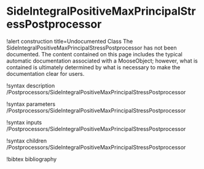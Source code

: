 

# SideIntegralPositiveMaxPrincipalStressPostprocessor

!alert construction title=Undocumented Class
The SideIntegralPositiveMaxPrincipalStressPostprocessor has not been documented. The content contained on this page includes the
typical automatic documentation associated with a MooseObject; however, what is contained is
ultimately determined by what is necessary to make the documentation clear for users.

!syntax description /Postprocessors/SideIntegralPositiveMaxPrincipalStressPostprocessor

!syntax parameters /Postprocessors/SideIntegralPositiveMaxPrincipalStressPostprocessor

!syntax inputs /Postprocessors/SideIntegralPositiveMaxPrincipalStressPostprocessor

!syntax children /Postprocessors/SideIntegralPositiveMaxPrincipalStressPostprocessor

!bibtex bibliography
